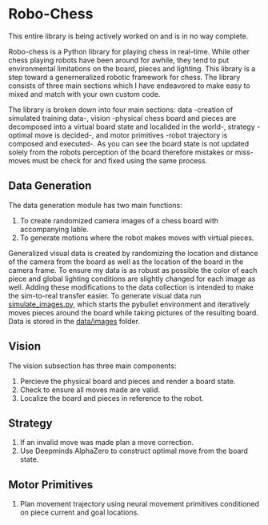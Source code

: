 # Robo-Chess

This entire library is being actively worked on and is in no way complete.

Robo-chess is a Python library for playing chess in real-time. While other chess playing robots have been around for awhile, they tend to put environmental limitations on the board, pieces and lighting. This library is a step toward a generneralized robotic framework for chess. The library consists of three main sections which I have endeavored to make easy to mixed and match with your own custom code. 

The library is broken down into four main sections: data -creation of simulated training data-, vision -physical chess board and pieces are decomposed into a virtual board state and localided in the world-, strategy -optimal move is decided-, and motor primitives -robot trajectory is composed and executed-. As you can see the board state is not updated solely from the robots perception of the board therefore mistakes or miss-moves must be check for and fixed using the same process.

## Data Generation
The data generation module has two main functions:
1. To create randomized camera images of a chess board with accompanying lable.
2. To generate motions where the robot makes moves with virtual pieces.

Generalized visual data is created by randomizing the location and distance of the camera from the board as well as the location of the board in the camera frame. To ensure my data is as robust as possible the color of each piece and global lighting conditions are slightly changed for each image as well. Adding these modifications to the data collection is intended to make the sim-to-real transfer easier. To generate visual data run [simulate_images.py](data/simulate_images.py), which starts the pybullet environment and iteratively moves pieces around the board while taking pictures of the resulting board. Data is stored in the [data/images](data/images) folder.

## Vision
The vision subsection has three main components:
1. Percieve the physical board and pieces and render a board state.
2. Check to ensure all moves made are valid.
3. Localize the board and pieces in reference to the robot.

## Strategy
1. If an invalid move was made plan a move correction.
2. Use Deepminds AlphaZero to construct optimal move from the board state.

## Motor Primitives
1. Plan movement trajectory using neural movement primitives conditioned on piece current and goal locations.